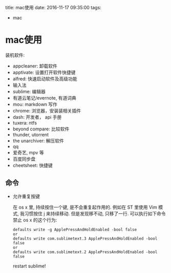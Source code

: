 title: mac使用
date: 2016-11-17 09:35:00
tags:
- mac

# mac使用

装机软件: 

* appcleaner: 卸载软件
* apptivate: 设置打开软件快捷键
* alfred: 快速启动软件及高级功能
* 输入法
* sublime: 编辑器
* 有道云笔记/evernote, 有道词典
* mou: markdown 写作
* chrome: 浏览器，安装装相关插件
* dash: 开发者， api 手册
* tuxera: ntfs 
* beyond compare: 比较软件
* thunder, utorrent
* the unarchiver: 解压软件
* qq
* 爱奇艺, mpv 等
* 百度同步盘
* cheetsheet: 快捷键

## 命令

* 允许重复按键

  在 os x 里, 持续按住一个键, 是不会重复起作用的. 例如在 ST 里使用 Vim 模式, 我习惯按住 j 来持续移动. 但是发现移不动, 只移了一行. 可以执行如下命令禁止 os x 的这个行为:
  
    ```
    defaults write -g ApplePressAndHoldEnabled -bool false
    or 
    defaults write com.sublimetext.3 ApplePressAndHoldEnabled -bool false
    or 
    defaults write com.sublimetext.2 ApplePressAndHoldEnabled -bool false
    ```
    
  restart sublime!
  
 
